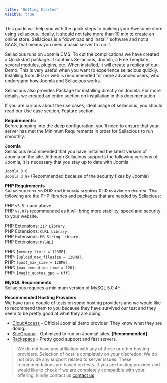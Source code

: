 ```yaml
---
title: 'Getting Started'
visible: true
---
```


This guide will help you with the quick steps to building your Awesome store using sellacious. Ideally, it should not take more than 10 min to create an online store. Sellacious is a "download and install" software and not a SAAS, that means you need a basic server to run it. 

Sellacious runs on Joomla CMS. To cut the complications we have created a Quickstart package. It contains Sellacious, Joomla, a Free Template, several modules, plugins, etc. When installed, it will create a replica of our Demo. This is very useful when you want to experience sellacious quickly. Installing from JED or web is recommended for more advanced users, who understand how Joomla and Sellacious works. 

Sellacious also provides Package for installing directly on Joomla. For more details, we created an entire section on installation in this documentation. 

If you are curious about the use cases, ideal usage of sellacious, you should read our Use case section, Feature section. 

**Requirements:**<br>
Before jumping into the deep configuration, you'll need to ensure that your server has met the Minimum Requirements in order for Sellacious to run smoothly.

**Joomla**<br>
Sellacious recommended that you have installed the latest version of Joomla on the site. Although Sellacious supports the following versions of Joomla, it is necessary that you stay up to date with Joomla.

`Joomla 3.6` <br>
`Joomla 3.8+` (Recommended because of the security fixes by Joomla)<br>

**PHP Requirements**<br>
Sellacious runs on PHP and it surely requires PHP to exist on the site. The following are the PHP libraries and packages that are needed by Sellacious:


PHP `v5.5 +` and above. <br>
PHP `v7.0` is recommended as it will bring more stability, speed and security to your website.

PHP Extensions: `ZIP Library.` <br>
PHP Extensions: `CURL Library.` <br>
PHP Extensions: `MB String Library.` <br>
PHP Extensions: `MYSQLi` <br>

PHP: `[memory_limit = 128MB].` <br>
PHP: `[upload_max_filesize = 128MB].`<br>
PHP: `[post_max_size = 128MB].`<br>
PHP: `[max_execution_time = 120].`<br>
PHP: `[magic_quotes_gpc = Off].`<br>

**MySQL Requirements**<br>
Sellacious requires a minimum version of MySQL 5.0.4+.<br>

**Recommended Hosting Providers**<br>
We have run a couple of tests on some hosting providers and we would like to recommend them to you because they have survived our test and they seem to be pretty good at what they are doing.

* [CloudAccess](https://www.cloudaccess.net) - Official Joomla! demo provider. They know what they are doing.<br>
* [SiteGround](https://www.siteground.com) - Optimized to run on Joomla! sites. **[Recommended]**<br>
* [Rackspace](https://www.rackspace.com) - Pretty good support and fast servers.<br>

> We do not have any affiliation with any of these or other hosting providers. Selection of host is completely on your discretion. We do not provide any support related to server issues. These recommendations are based on tests. If you are hosting provider and would like to check if we are completely compatible with your offering, kindly contact us [contact us](http://www.sellacious.com)